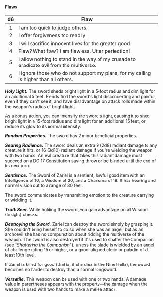 #### Flaws
|  d6 | Flaw                                                                                     |
|:---:|------------------------------------------------------------------------------------------|
|  1  | I am too quick to judge others.                                                          |
|  2  | I offer forgiveness too readily.                                                         |
|  3  | I will sacrifice innocent lives for the greater good.                                    |
|  4  | Flaw? What flaw? I am flawless. Utter perfection!                                        |
|  5  | I allow nothing to stand in the way of my crusade to eradicate evil from the multiverse. |
|  6  | I ignore those who do not support my plans, for my calling is higher than all others.    |

***Holy Light.*** The sword sheds bright light in a 5-foot radius and dim light for an additional 5 feet. Fiends find the sword's light disconcerting and painful, even if they can't see it, and have disadvantage on attack rolls made within the weapon's radius of bright light.

As a bonus action, you can intensify the sword's light, causing it to shed bright light in a 15-foot radius and dim light for an additional 15 feet, or reduce its glow to its normal intensity.

***Random Properties.*** The sword has 2 minor beneficial properties.

***Searing Radiance.*** The sword deals an extra 9 (2d8) radiant damage to any creature it hits, or 16 (3d10) radiant damage if you're wielding the weapon with two hands. An evil creature that takes this radiant damage must succeed on a DC 17 Constitution saving throw or be blinded until the end of its next turn.

***Sentience.*** The Sword of Zariel is a sentient, lawful good item with an Intelligence of 10, a Wisdom of 20, and a Charisma of 18. It has hearing and normal vision out to a range of 30 feet.

The sword communicates by transmitting emotion to the creature carrying or wielding it.

***Truth Seer.*** While holding the sword, you gain advantage on all Wisdom (Insight) checks.

***Destroying the Sword.*** Zariel can destroy the sword simply by grasping it. She couldn't bring herself to do so when she was an angel, but as an archdevil she has no compunction about ridding the multiverse of the weapon. The sword is also destroyed if it's used to shatter the Companion (see "*Shattering the Companion*"), unless the blade is wielded by an angel of challenge rating 15 or higher, or a good-aligned cleric or paladin of at least 10th level.

If Zariel is killed for good (that is, if she dies in the Nine Hells), the sword becomes no harder to destroy than a normal longsword.

***Versatile.*** This weapon can be used with one or two hands. A damage value in parentheses appears with the property—the damage when the weapon is used with two hands to make a melee attack.



